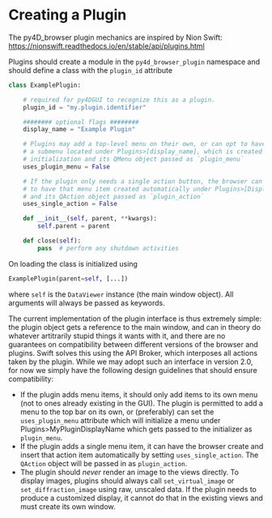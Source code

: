 # Creating a Plugin

The py4D_browser plugin mechanics are inspired by Nion Swift:
https://nionswift.readthedocs.io/en/stable/api/plugins.html

Plugins should create a module in the `py4d_browser_plugin` namespace and should define a class with the `plugin_id` attribute

```python
class ExamplePlugin:

    # required for py4DGUI to recognize this as a plugin.
    plugin_id = "my.plugin.identifier"

    ######## optional flags ########
    display_name = "Example Plugin"

    # Plugins may add a top-level menu on their own, or can opt to have
    # a submenu located under Plugins>[display_name], which is created before
    # initialization and its QMenu object passed as `plugin_menu`
    uses_plugin_menu = False

    # If the plugin only needs a single action button, the browser can opt
    # to have that menu item created automatically under Plugins>[Display Name]
    # and its QAction object passed as `plugin_action`
    uses_single_action = False

    def __init__(self, parent, **kwargs):
        self.parent = parent

    def close(self):
        pass  # perform any shutdown activities                   

```

On loading the class is initialized using
```python
ExamplePlugin(parent=self, [...])
```
where `self` is the `DataViewer` instance (the main window object). All arguments will always be passed as keywords.

The current implementation of the plugin interface is thus extremely simple: the plugin object gets a reference to the main window, and can in theory do whatever artitrarily stupid things it wants with it, and there are no guarantees on compatibility between different versions of the browser and plugins. Swift solves this using the API Broker, which interposes all actions taken by the plugin. While we may adopt such an interface in version 2.0, for now we simply have the following design guidelines that should ensure compatibility:

* If the plugin adds menu items, it should only add items to its own menu (not to ones already existing in the GUI). The plugin is permitted to add a menu to the top bar on its own, or (preferably) can set the `uses_plugin_menu` attribute which will initialize a menu under Plugins>MyPluginDisplayName which gets passed to the initializer as `plugin_menu`.
* If the plugin adds a single menu item, it can have the browser create and insert that action item automatically by setting `uses_single_action`. The `QAction` object will be passed in as `plugin_action`. 
* The plugin should *never* render an image to the views directly. To display images, plugins should always call `set_virtual_image` or `set_diffraction_image` using raw, unscaled data. If the plugin needs to produce a customized display, it cannot do that in the existing views and must create its own window. 